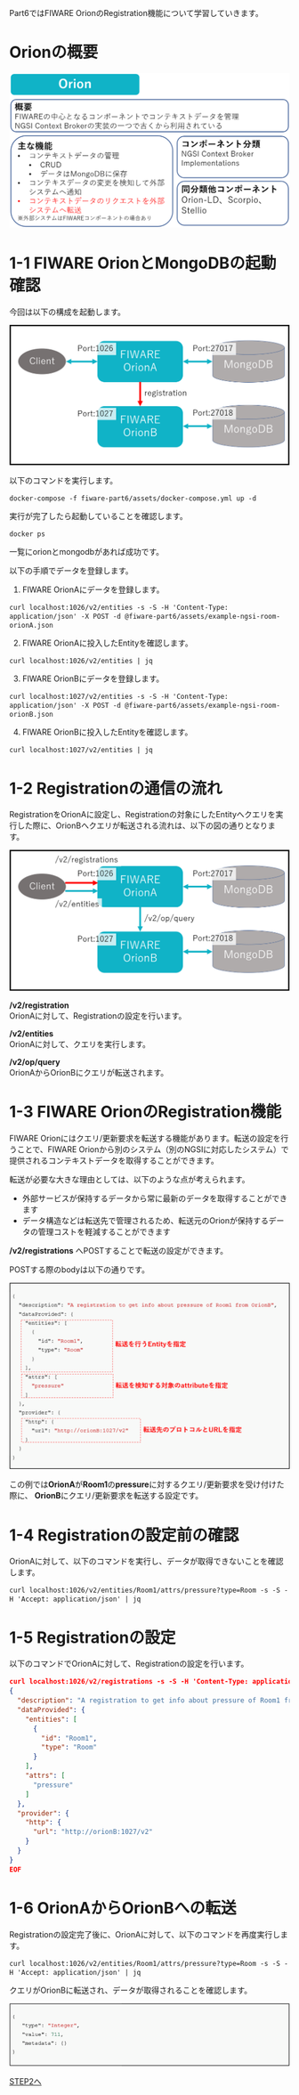 Part6ではFIWARE OrionのRegistration機能について学習していきます。

# Orionの概要

![Orionの概要](./assets/6-1.png)

# 1-1 FIWARE OrionとMongoDBの起動確認

今回は以下の構成を起動します。

![全体構成図](./assets/6-2.png)

以下のコマンドを実行します。

```
docker-compose -f fiware-part6/assets/docker-compose.yml up -d
```

実行が完了したら起動していることを確認します。

```
docker ps
```

一覧にorionとmongodbがあれば成功です。

以下の手順でデータを登録します。

1. FIWARE OrionAにデータを登録します。

```
curl localhost:1026/v2/entities -s -S -H 'Content-Type: application/json' -X POST -d @fiware-part6/assets/example-ngsi-room-orionA.json
```

2. FIWARE OrionAに投入したEntityを確認します。

```
curl localhost:1026/v2/entities | jq
```

3. FIWARE OrionBにデータを登録します。

```
curl localhost:1027/v2/entities -s -S -H 'Content-Type: application/json' -X POST -d @fiware-part6/assets/example-ngsi-room-orionB.json
```

4. FIWARE OrionBに投入したEntityを確認します。

```
curl localhost:1027/v2/entities | jq
```

# 1-2 Registrationの通信の流れ

RegistrationをOrionAに設定し、Registrationの対象にしたEntityへクエリを実行した際に、OrionBへクエリが転送される流れは、以下の図の通りとなります。

![通信の流れ](./assets/6-6.png)

**/v2/registration**  
OrionAに対して、Registrationの設定を行います。

**/v2/entities**  
OrionAに対して、クエリを実行します。

**/v2/op/query**  
OrionAからOrionBにクエリが転送されます。

# 1-3 FIWARE OrionのRegistration機能

FIWARE Orionにはクエリ/更新要求を転送する機能があります。転送の設定を行うことで、FIWARE Orionから別のシステム（別のNGSIに対応したシステム）で提供されるコンテキストデータを取得することができます。



転送が必要な大きな理由としては、以下のような点が考えられます。
- 外部サービスが保持するデータから常に最新のデータを取得することができます
- データ構造などは転送先で管理されるため、転送元のOrionが保持するデータの管理コストを軽減することができます

**/v2/registrations** へPOSTすることで転送の設定ができます。

POSTする際のbodyは以下の通りです。

![RegistrationBody](./assets/6-3.png)

この例では**OrionA**が**Room1**の**pressure**に対するクエリ/更新要求を受け付けた際に、
**OrionB**にクエリ/更新要求を転送する設定です。

# 1-4 Registrationの設定前の確認

OrionAに対して、以下のコマンドを実行し、データが取得できないことを確認します。

```
curl localhost:1026/v2/entities/Room1/attrs/pressure?type=Room -s -S -H 'Accept: application/json' | jq
```

# 1-5 Registrationの設定

以下のコマンドでOrionAに対して、Registrationの設定を行います。

```json
curl localhost:1026/v2/registrations -s -S -H 'Content-Type: application/json' -H 'Accept: application/json' -X POST -d @- <<EOF
{
  "description": "A registration to get info about pressure of Room1 from OrionB",
  "dataProvided": {
    "entities": [
      {
        "id": "Room1",
        "type": "Room"
      }
    ],
    "attrs": [
      "pressure"
    ]
  },
  "provider": {
    "http": {
      "url": "http://orionB:1027/v2"
    }
  }
}
EOF
```

# 1-6 OrionAからOrionBへの転送

Registrationの設定完了後に、OrionAに対して、以下のコマンドを再度実行します。

```
curl localhost:1026/v2/entities/Room1/attrs/pressure?type=Room -s -S -H 'Accept: application/json' | jq
```

クエリがOrionBに転送され、データが取得されることを確認します。

![ResponseBody](./assets/6-4.png)

[STEP2へ](step2.md)

